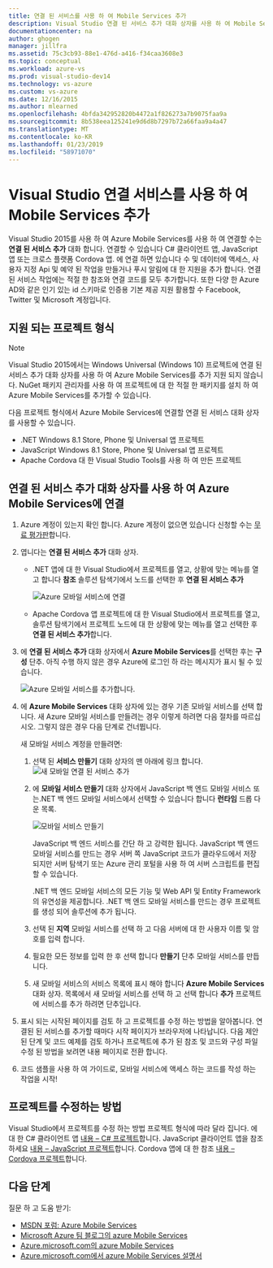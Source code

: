 ```yaml
---
title: 연결 된 서비스를 사용 하 여 Mobile Services 추가
description: Visual Studio 연결 된 서비스 추가 대화 상자를 사용 하 여 Mobile Services 추가
documentationcenter: na
author: ghogen
manager: jillfra
ms.assetid: 75c3cb93-88e1-476d-a416-f34caa3608e3
ms.topic: conceptual
ms.workload: azure-vs
ms.prod: visual-studio-dev14
ms.technology: vs-azure
ms.custom: vs-azure
ms.date: 12/16/2015
ms.author: mlearned
ms.openlocfilehash: 4bfda342952820b4472a1f826273a7b9075faa9a
ms.sourcegitcommit: 8b538eea125241e9d6d8b7297b72a66faa9a4a47
ms.translationtype: MT
ms.contentlocale: ko-KR
ms.lasthandoff: 01/23/2019
ms.locfileid: "58971070"
---
```

# <a name="adding-mobile-services-by-using-visual-studio-connected-services"></a>Visual Studio 연결 서비스를 사용 하 여 Mobile Services 추가
Visual Studio 2015를 사용 하 여 Azure Mobile Services를 사용 하 여 연결할 수는 **연결 된 서비스 추가** 대화 합니다. 연결할 수 있습니다 C# 클라이언트 앱, JavaScript 앱 또는 크로스 플랫폼 Cordova 앱. 에 연결 하면 있습니다 수 및 데이터에 액세스, 사용자 지정 Api 및 예약 된 작업을 만들거나 푸시 알림에 대 한 지원을 추가 합니다.  연결 된 서비스 작업에는 적절 한 참조와 연결 코드를 모두 추가합니다. 또한 다양 한 Azure AD와 같은 인기 있는 id 스키마로 인증용 기본 제공 지원 활용할 수 Facebook, Twitter 및 Microsoft 계정입니다.

## <a name="supported-project-types"></a>지원 되는 프로젝트 형식
> [!NOTE]
> Visual Studio 2015에서는 Windows Universal (Windows 10) 프로젝트에 연결 된 서비스 추가 대화 상자를 사용 하 여 Azure Mobile Services를 추가 지원 되지 않습니다. NuGet 패키지 관리자를 사용 하 여 프로젝트에 대 한 적절 한 패키지를 설치 하 여 Azure Mobile Services를 추가할 수 있습니다.
>
>

다음 프로젝트 형식에서 Azure Mobile Services에 연결할 연결 된 서비스 대화 상자를 사용할 수 있습니다.

* .NET Windows 8.1 Store, Phone 및 Universal 앱 프로젝트
* JavaScript Windows 8.1 Store, Phone 및 Universal 앱 프로젝트
* Apache Cordova 대 한 Visual Studio Tools를 사용 하 여 만든 프로젝트

## <a name="connect-to-azure-mobile-services-using-the-add-connected-services-dialog"></a>연결 된 서비스 추가 대화 상자를 사용 하 여 Azure Mobile Services에 연결
1. Azure 계정이 있는지 확인 합니다. Azure 계정이 없으면 있습니다 신청할 수는 [무료 평가판](http://go.microsoft.com/fwlink/?LinkId=518146)합니다.
2. 엽니다는 **연결 된 서비스 추가** 대화 상자.

   * .NET 앱에 대 한 Visual Studio에서 프로젝트를 열고, 상황에 맞는 메뉴를 열고 합니다 **참조** 솔루션 탐색기에서 노드를 선택한 후 **연결 된 서비스 추가**

        ![Azure 모바일 서비스에 연결](./media/vs-azure-tools-connected-services-add-mobile-services/IC797635.png)
   * Apache Cordova 앱 프로젝트에 대 한 Visual Studio에서 프로젝트를 열고, 솔루션 탐색기에서 프로젝트 노드에 대 한 상황에 맞는 메뉴를 열고 선택한 후 **연결 된 서비스 추가**합니다.
3. 에 **연결 된 서비스 추가** 대화 상자에서 **Azure Mobile Services**를 선택한 후는 **구성** 단추. 아직 수행 하지 않은 경우 Azure에 로그인 하 라는 메시지가 표시 될 수 있습니다.

    ![Azure 모바일 서비스를 추가합니다.](./media/vs-azure-tools-connected-services-add-mobile-services/IC797636.png)
4. 에 **Azure Mobile Services** 대화 상자에 있는 경우 기존 모바일 서비스를 선택 합니다. 새 Azure 모바일 서비스를 만들려는 경우 이렇게 하려면 다음 절차를 따르십시오. 그렇지 않은 경우 다음 단계로 건너뜁니다.

    새 모바일 서비스 계정을 만들려면:

   1. 선택 된 **서비스 만들기** 대화 상자의 맨 아래에 링크 합니다.
       ![새 모바일 연결 된 서비스 추가](./media/vs-azure-tools-connected-services-add-mobile-services/IC797637.png)
   2. 에 **모바일 서비스 만들기** 대화 상자에서 JavaScript 백 엔드 모바일 서비스 또는.NET 백 엔드 모바일 서비스에서 선택할 수 있습니다 합니다 **런타임** 드롭 다운 목록.

       ![모바일 서비스 만들기](./media/vs-azure-tools-connected-services-add-mobile-services/IC797638.png)

       JavaScript 백 엔드 서비스를 간단 하 고 강력한 됩니다. JavaScript 백 엔드 모바일 서비스를 만드는 경우 서버 쪽 JavaScript 코드가 클라우드에서 저장 되지만 서버 탐색기 또는 Azure 관리 포털을 사용 하 여 서버 스크립트를 편집할 수 있습니다.

       .NET 백 엔드 모바일 서비스의 모든 기능 및 Web API 및 Entity Framework의 유연성을 제공합니다. .NET 백 엔드 모바일 서비스를 만드는 경우 프로젝트를 생성 되어 솔루션에 추가 됩니다.
   3. 선택 된 **지역** 모바일 서비스를 선택 하 고 다음 서버에 대 한 사용자 이름 및 암호를 입력 합니다.
   4. 필요한 모든 정보를 입력 한 후 선택 합니다 **만들기** 단추 모바일 서비스를 만듭니다.
   5. 새 모바일 서비스의 서비스 목록에 표시 해야 합니다 **Azure Mobile Services** 대화 상자. 목록에서 새 모바일 서비스를 선택 하 고 선택 합니다 **추가** 프로젝트에 서비스를 추가 하려면 단추입니다.
5. 표시 되는 시작된 페이지를 검토 하 고 프로젝트를 수정 하는 방법을 알아봅니다. 연결된 된 서비스를 추가할 때마다 시작 페이지가 브라우저에 나타납니다. 다음 제안된 단계 및 코드 예제를 검토 하거나 프로젝트에 추가 된 참조 및 코드와 구성 파일 수정 된 방법을 보려면 내용 페이지로 전환 합니다.
6. 코드 샘플을 사용 하 여 가이드로, 모바일 서비스에 액세스 하는 코드를 작성 하는 작업을 시작!

## <a name="how-your-project-is-modified"></a>프로젝트를 수정하는 방법
Visual Studio에서 프로젝트를 수정 하는 방법 프로젝트 형식에 따라 달라 집니다. 에 대 한 C# 클라이언트 앱 [내용 – C# 프로젝트](http://go.microsoft.com/fwlink/p/?LinkId=513119)합니다. JavaScript 클라이언트 앱을 참조 하세요 [내용 – JavaScript 프로젝트](http://go.microsoft.com/fwlink/p/?LinkId=513120)합니다. Cordova 앱에 대 한 참조 [내용 – Cordova 프로젝트](http://go.microsoft.com/fwlink/p/?LinkId=513116)합니다.

## <a name="next-steps"></a>다음 단계
질문 하 고 도움 받기:

* [MSDN 포럼: Azure Mobile Services](https://social.msdn.microsoft.com/forums/azure/home?forum=azuremobile)
* [Microsoft Azure 팀 블로그의 azure Mobile Services](https://azure.microsoft.com/blog/topics/mobile/)
* [Azure.microsoft.com의 azure Mobile Services](https://azure.microsoft.com/services/mobile-services/)
* [Azure.microsoft.com에서 azure Mobile Services 설명서](https://azure.microsoft.com/documentation/services/mobile-services/)
